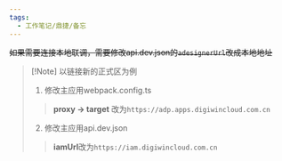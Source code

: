 ```yaml
---
tags:
  - 工作笔记/鼎捷/备忘
---
```

~~如果需要连接本地联调，需要修改api.dev.json的`adesignerUrl`改成本地地址~~
>[!Note] 以链接新的正式区为例
>1. 修改主应用webpack.config.ts
>> **proxy -> target** 改为`https://adp.apps.digiwincloud.com.cn`
>2. 修改主应用api.dev.json
>> **iamUrl**改为`https://iam.digiwincloud.com.cn`
